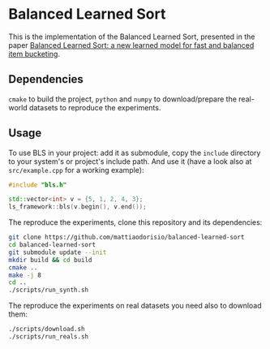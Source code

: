 # Balanced Learned Sort

This is the implementation of the Balanced Learned Sort, presented in the paper [Balanced Learned Sort: a new learned model for fast and balanced item bucketing](link).

## Dependencies
`cmake` to build the project, `python` and `numpy` to download/prepare the real-world datasets to reproduce the experiments.

## Usage

To use BLS in your project: add it as submodule,
copy the `include` directory to your system's or project's include path.
And use it (have a look also at `src/example.cpp` for a working example):

```C++
#include "bls.h"

std::vector<int> v = {5, 1, 2, 4, 3};
ls_framework::bls(v.begin(), v.end());
```

The reproduce the experiments, clone this repository and its dependencies:

```bash
git clone https://github.com/mattiaodorisio/balanced-learned-sort
cd balanced-learned-sort
git submodule update --init
mkdir build && cd build
cmake ..
make -j 8
cd ..
./scripts/run_synth.sh
```

The reproduce the experiments on real datasets you need also to download them:
```bash
./scripts/download.sh
./scripts/run_reals.sh
```
